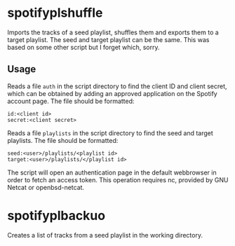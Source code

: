 # spotifyplshuffle
Imports the tracks of a seed playlist, shuffles them and exports them to a target playlist. The seed and target playlist can be the same.
This was based on some other script but I forget which, sorry.

## Usage
Reads a file `auth` in the script directory to find the client ID and client secret, which can be obtained by adding an approved application on the Spotify account page. The file should be formatted:
```
id:<client id>
secret:<client secret>
```
Reads a file `playlists` in the script directory to find the seed and target playlists. The file should be formatted:
```
seed:<user>/playlists/<playlist id>
target:<user>/playlists/</playlist id>
```

The script will open an authentication page in the default webbrowser in order to fetch an access token. This operation requires nc, provided by GNU Netcat or openbsd-netcat.

# spotifyplbackuo
Creates a list of tracks from a seed playlist in the working directory.
